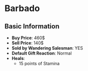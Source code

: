 # Barbado

## Basic Information

- **Buy Price**: 460$
- **Sell Price**: 140$
- **Sold by Wandering Salesman**: YES
- **Default Gift Reaction**: Normal
- **Heals**:
  - 15 points of Stamina